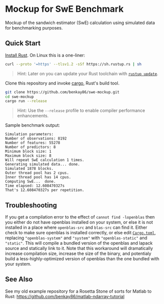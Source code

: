 # Mockup for SwE Benchmark

Mockup of the sandwich estimator (SwE) calculation using simulated data for benchmarking purposes.

## Quick Start

[Install Rust](https://www.rust-lang.org/tools/install). On Linux this is a one-liner:

```bash
curl --proto '=https' --tlsv1.2 -sSf https://sh.rustup.rs | sh
```

> Hint: Later on you can update your Rust toolchain with [`rustup update`](https://rust-lang.github.io/rustup/basics.html).

Clone this repository and invoke [cargo](https://doc.rust-lang.org/cargo/), Rust's build tool.

```bash
git clone https://github.com/benkay86/swe-mockup.git
cd swe-mockup
cargo run --release
```

> Hint: Use the `--release` profile to enable compiler performance enhancements.

Sample benchmark output:
```
Simulation parameters:
Number of observations: 8192
Number of features: 55278
Number of predictors: 8
Minimum block size: 1
Maximum block size: 8
Will repeat SwE calculation 1 times.
Generating simulated data... done.
Simulated 1878 blocks.
Outer thread pool has 2 cpus.
Inner thread pool has 14 cpus.
Computing SwE...  done.
Time elapsed: 12.608470327s
That's 12.608470327s per repetition.
```

## Troubleshooting

If you get a compilation error to the effect of `cannot find -lopenblas` then you either do not have openblas installed on your system, or else it is not installed in a place where `openblas-src` and `blas-src` can find it. Either check to make sure openblas is installed correctly, or else edit [`Cargo.toml`](./Cargo.toml), replacing `"openblas-system"` and `"system"` with `"openblas-static"` and `"static"`. This will compile a bundled version of the openblas and lapack source and statically link to it. Note that this workaround will dramatically increase compilation size, increase the size of the binary, and potentialy build a less-highly-optimized version of openblas than the one bundled with your system.

## See Also

See my old example repository for a Rosetta Stone of sorts for Matlab to Rust: https://github.com/benkay86/matlab-ndarray-tutorial